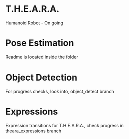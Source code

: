 # T.H.E.A.R.A.
Humanoid Robot - On going

# Pose Estimation
Readme is located inside the folder

# Object Detection
For progress checks, look into, object_detect branch 


# Expressions
Expression transitions for T.H.E.A.R.A., check progress in theara_expressions branch
